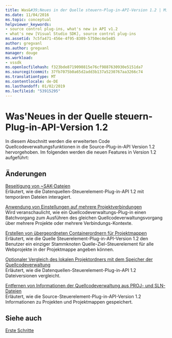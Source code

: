 ```yaml
---
title: Was&#39;Neues in der Quelle steuern-Plug-in-API-Version 1.2 | Microsoft-Dokumentation
ms.date: 11/04/2016
ms.topic: conceptual
helpviewer_keywords:
- source control plug-ins, what's new in API v1.2
- what's new [Visual Studio SDK], source control plug-ins
ms.assetid: 7c5fa471-456e-4f95-8309-5750ec4e5e85
author: gregvanl
ms.author: gregvanl
manager: douge
ms.workload:
- vssdk
ms.openlocfilehash: f323bde8719090815e76cf9887630930e5151da7
ms.sourcegitcommit: 37fb7075b0a65d2add3b137a5230767aa3266c74
ms.translationtype: MT
ms.contentlocale: de-DE
ms.lasthandoff: 01/02/2019
ms.locfileid: "53915295"
---
```

# <a name="what39s-new-in-the-source-control-plug-in-api-version-12"></a>Was&#39;Neues in der Quelle steuern-Plug-in-API-Version 1.2
In diesem Abschnitt werden die erweiterten Code Quellcodeverwaltungsfunktionen in die Source-Plug-in-API Version 1.2 hervorgehoben. Im folgenden werden die neuen Features in Version 1.2 aufgeführt:  
  
## <a name="changes"></a>Änderungen  
 [Beseitigung von ~SAK-Dateien](../../extensibility/internals/elimination-of-tilde-sak-files.md)  
 Erläutert, wie die Datenquellen-Steuerelement-Plug-in-API 1.2 mit temporären Dateien interagiert.  
  
 [Anwendung von Einstellungen auf mehrere Projektverbindungen](../../extensibility/internals/application-of-settings-across-multiple-project-connections.md)  
 Wird veranschaulicht, wie ein Quellcodeverwaltungs-Plug-in einen Batchvorgang zum Ausführen des gleichen Quellcodeverwaltungsvorgang über mehrere Projekte oder mehrere Verbindungs-Kontexte.  
  
 [Erstellen von übergeordneten Containerordnern für Projektmappen](../../extensibility/internals/creating-parent-container-folders-for-solutions.md)  
 Erläutert, wie die Quelle Steuerelement-Plug-in-API-Version 1.2 den Benutzer ein einziger Stammknoten Quelle-Ziel-Steuerelement für alle Webprojekte in der Projektmappe angeben können.  
  
 [Optionaler Vergleich des lokalen Projektordners mit dem Speicher der Quellcodeverwaltung](../../extensibility/internals/optional-comparison-of-local-project-folder-to-source-control-store.md)  
 Erläutert, wie die Datenquellen-Steuerelement-Plug-in-API 1.2 Dateiversionen vergleicht.  
  
 [Entfernen von Informationen der Quellcodeverwaltung aus PROJ- und SLN-Dateien](../../extensibility/internals/removal-of-source-control-information-from-dot-proj-and-dot-sln-files.md)  
 Erläutert, wie die Source-Steuerelement-Plug-in-API-Version 1.2 Informationen zu Projekten und Projektmappen gespeichert.  
  
## <a name="see-also"></a>Siehe auch  
 [Erste Schritte](../../extensibility/internals/getting-started-with-source-control-plug-ins.md)